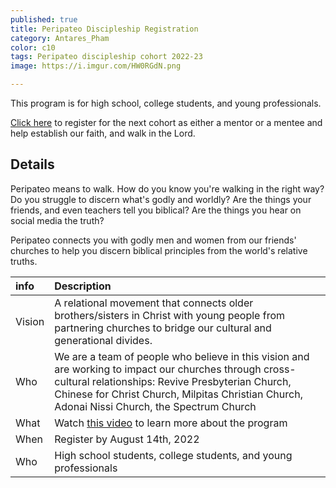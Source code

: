 ```yaml
---
published: true
title: Peripateo Discipleship Registration
category: Antares_Pham
color: c10
tags: Peripateo discipleship cohort 2022-23
image: https://i.imgur.com/HW0RGdN.png

---
```

This program is for high school, college students, and young professionals.
<!--more-->

[Click here] to register for the next cohort as either a mentor or a mentee and help establish our faith, and walk in the Lord.

## Details
Peripateo means to walk. How do you know you're walking in the right way? Do you struggle to discern what's godly and worldly? Are the things your friends, and even teachers tell you biblical? Are the things you hear on social media the truth?

Peripateo connects you with godly men and women from our friends' churches to help you discern biblical principles from the world's relative truths.

info | Description
:--- | :---
Vision | A relational movement that connects older brothers/sisters in Christ with young people from partnering churches to bridge our cultural and generational divides.
Who | We are a team of people who believe in this vision and are working to impact our churches through cross-cultural relationships: Revive Presbyterian Church, Chinese for Christ Church, Milpitas Christian Church, Adonai Nissi Church, the Spectrum Church
What | Watch [this video] to learn more about the program
When | Register by August 14th, 2022
Who | High school students, college students, and young professionals

[this video]: https://youtu.be/-MSyQXEBCrg
[Click here]: https://forms.gle/cxXGBrndmEU4mChA6
